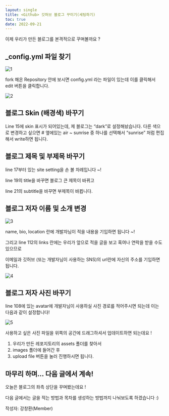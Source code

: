 ```yaml
---
layout: single
title: <Github> 깃허브 블로그 꾸미기(세팅하기) 
toc: true
date: 2022-09-21
---
```

이제 우리가 만든 블로그를 본격적으로 꾸며볼까요 ? 
  
## _config.yml 파일 찾기

![1](https://user-images.githubusercontent.com/110464205/191505631-fe4398c7-fe76-43bf-9aed-07b8d333a360.png)

fork 해온 Repository 안에 보시면 config.yml 라는 파일이 있는데 이를 클릭해서 edit 버튼을 클릭합니다. 

![2](https://user-images.githubusercontent.com/110464205/191505684-2bb6a8d3-7685-42e3-832c-6ae0d4a4f70c.png)

## 블로그 Skin (배경색) 바꾸기

Line 15에 skin 표시가 되어있는데, 제 블로그는 “dark”로 설정해놨습니다. 다른 색으로 변경하고 싶으면 # 옆에있는 air ~ sunrise 중 하나를 선택해서 “sunrise” 처럼 편집해서 write하면 됩니다. 

## 블로그 제목 및 부제목 바꾸기

line 17부터 있는 site setting을 손 볼 차례입니다 ~! 

line 19의 title을 바꾸면 블로그 큰 제목이 바뀌고 

line 21의 subtitle을 바꾸면 부제목이 바뀝니다. 

## 블로그 저자 이름 및 소개 변경

![3](https://user-images.githubusercontent.com/110464205/191505744-269fa2e3-4808-4e59-a602-4411a6d95b67.png)

name, bio, location 란에 개발자님이 적을 내용을 기입하면 됩니다 ~! 

그리고 line 112의 links 란에는 우리가 앞으로 적을 글을 보고 혹여나 연락을 받을 수도 있으므로 

이메일과 깃허브 (또는 개발자님이 사용하는 SNS)의 url란에 자신의 주소를 기입하면 됩니다.

![4](https://user-images.githubusercontent.com/110464205/191505836-fbd47063-d247-4279-bb08-bf0053028757.png)

## 블로그 저자 사진 바꾸기

line 108에 있는 avatar에 개발자님이 사용하실 사진 경로를 적어주시면 되는데 이는 다음과 같이 설정합니다! 

![5](https://user-images.githubusercontent.com/110464205/191505894-1507578a-8c79-413d-94df-0ba08836163a.png)

사용하고 싶은 사진 파일을 위쪽의 공간에 드래그하셔서 업데이트하면 되는데요 !  

1. 우리가 만든 레포지토리의 assets 폴더를 찾아서 
2. images 폴더에 들어간 후 
3. upload file 버튼을 눌러 진행하시면 됩니다. 

## 마무리 하며… 다음 글에서 계속!

오늘은 블로그의 좌측 상단을 꾸며봤는데요 ! 

다음 글에서는 글을 적는 방법과 목차를 생성하는 방법까지 나눠보도록 하겠습니다 :)


작성자: 강창환(Member)
